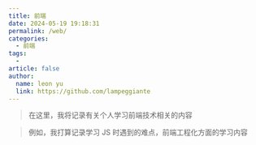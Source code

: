 ```yaml
---
title: 前端
date: 2024-05-19 19:18:31
permalink: /web/
categories:
  - 前端
tags:
  - 
article: false
author: 
  name: leon yu
  link: https://github.com/lampeggiante
---
```


> 在这里，我将记录有关个人学习前端技术相关的内容

> 例如，我打算记录学习 JS 时遇到的难点，前端工程化方面的学习内容
